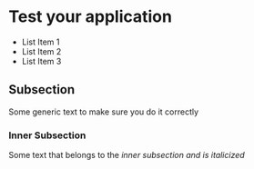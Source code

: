 # Test your application

- List Item 1
- List Item 2
- List Item 3

## Subsection

Some generic text to make sure you do it correctly

### Inner Subsection

Some text that belongs to the *inner subsection and is italicized*
